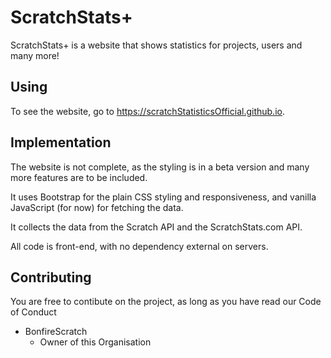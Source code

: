 # ScratchStats+
ScratchStats+ is a website that shows statistics for projects, users and many more!

## Using
To see the website, go to https://scratchStatisticsOfficial.github.io.

## Implementation
The website is not complete, as the styling is in a beta version and many more features are to be included.

It uses Bootstrap for the plain CSS styling and responsiveness, and vanilla JavaScript (for now) for fetching the data.

It collects the data from the Scratch API and the ScratchStats.com API.

All code is front-end, with no dependency external on servers.

## Contributing
You are free to contibute on the project, as long as you have read our Code of Conduct

- BonfireScratch
   - Owner of this Organisation
